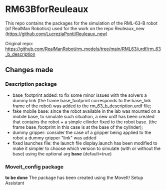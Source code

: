 # RM63BforReuleaux

This repo contains the packages for the simulation of the RML-63-B robot (of RealMan Robotics) used for the work on the repo Reuleaux_new (https://github.com/LucreziaPonti/Reuleaux_new)

Original repo: https://github.com/RealManRobot/rm_models/tree/main/RML63/urdf/rm_63_b_description


## Changes made
### Description package
- base_footprint added: to fix some minor issues with the solvers a dummy link (the frame base_footprint corresponds to the base_link frame of the robot) was added to the rm_63_b_description.urdf file;
- fake mobile base: since the robot available in the lab was mounted on a mobile base, to simulate such situation, a new urdf has been created that contains the robot + a simple cilinder fixed to the robot base. (the frame base_footprint in this case is at the base of the cylinder);
- dummy gripper: consider the case of a gripper being applied to the robot a dummy gripper "link" was added
- fixed launches file: the launch file display.launch has been modified to make it simpler to choose which version to simulate (with or without the base) using the optional arg **base** (default=*true*)

### Moveit_config package

**to be done**
The package has been created using the MoveIt! Setup Assistant
